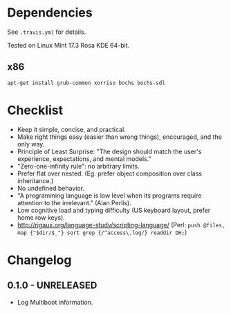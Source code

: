 # Dependencies #

See `.travis.yml` for details.

Tested on Linux Mint 17.3 Rosa KDE 64-bit.

## x86 ##

```
apt-get install grub-common xorriso bochs bochs-sdl
```

# Checklist #

- Keep it simple, concise, and practical.
- Make right things easy (easier than wrong things), encouraged, and the only way.
- Principle of Least Surprise: "The design should match the user's experience, expectations, and mental models."
- "Zero-one-infinity rule": no arbitrary limits.
- Prefer flat over nested. (Eg. prefer object composition over class inheritance.)
- No undefined behavior.
- "A programming language is low level when its programs require attention to the irrelevant." (Alan Perlis).
- Low cognitive load and typing difficulty (US keyboard layout, prefer home row keys).
- http://rigaux.org/language-study/scripting-language/ (Perl: `push @files, map {"$dir/$_"} sort grep {/^access\.log/} readdir DH;`)

# Changelog #

## 0.1.0 - UNRELEASED ##

- Log Multiboot information.
